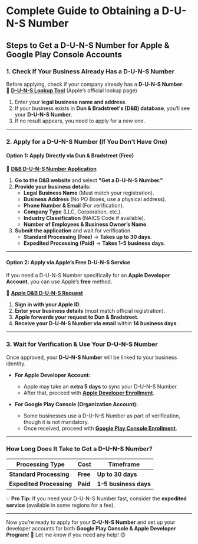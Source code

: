 # Complete Guide to Obtaining a D-U-N-S Number
## Steps to Get a D-U-N-S Number for Apple & Google Play Console Accounts

### 1. Check If Your Business Already Has a D-U-N-S Number
Before applying, check if your company already has a **D-U-N-S Number**:  
🔗 **[D-U-N-S Lookup Tool](https://developer.apple.com/help/account/enrollment/duns/)** (Apple’s official lookup page)  

1. Enter your **legal business name and address**.  
2. If your business exists in **Dun & Bradstreet's (D&B) database**, you’ll see your **D-U-N-S Number**.  
3. If no result appears, you need to apply for a new one.  

---

### 2. Apply for a D-U-N-S Number (If You Don’t Have One)
#### Option 1: Apply Directly via Dun & Bradstreet (Free)
🔗 **[D&B D-U-N-S Number Application](https://www.dnb.com/duns-number/get-a-duns.html)**  

1. **Go to the D&B website** and select **"Get a D-U-N-S Number."**  
2. **Provide your business details:**  
   - **Legal Business Name** (Must match your registration).  
   - **Business Address** (No PO Boxes, use a physical address).  
   - **Phone Number & Email** (For verification).  
   - **Company Type** (LLC, Corporation, etc.).  
   - **Industry Classification** (NAICS Code if available).  
   - **Number of Employees & Business Owner’s Name**.  
3. **Submit the application** and wait for verification.  
   - **Standard Processing (Free)** → **Takes up to 30 days**.  
   - **Expedited Processing (Paid)** → **Takes 1–5 business days**.  

---

#### Option 2: Apply via Apple’s Free D-U-N-S Service
If you need a D-U-N-S Number specifically for an **Apple Developer Account**, you can use Apple’s **free** method.  

🔗 **[Apple D&B D-U-N-S Request](https://developer.apple.com/help/account/enrollment/duns/)**  

1. **Sign in with your Apple ID**.  
2. **Enter your business details** (must match official registration).  
3. **Apple forwards your request to Dun & Bradstreet**.  
4. **Receive your D-U-N-S Number via email** within **14 business days**.  

---

### 3. Wait for Verification & Use Your D-U-N-S Number
Once approved, your **D-U-N-S Number** will be linked to your business identity.  

- **For Apple Developer Account:**  
  - Apple may take an **extra 5 days** to sync your D-U-N-S Number.  
  - After that, proceed with **[Apple Developer Enrollment](https://developer.apple.com/programs/)**.  

- **For Google Play Console (Organization Account):**  
  - Some businesses use a D-U-N-S Number as part of verification, though it is not mandatory.  
  - Once received, proceed with **[Google Play Console Enrollment](https://play.google.com/console/)**.  

---

### How Long Does It Take to Get a D-U-N-S Number?
| Processing Type | Cost | Timeframe |
|---------------|------|----------|
| **Standard Processing** | **Free** | **Up to 30 days** |
| **Expedited Processing** | **Paid** | **1–5 business days** |

💡 **Pro Tip:** If you need your D-U-N-S Number fast, consider the **expedited service** (available in some regions for a fee).  

---

Now you’re ready to apply for your **D-U-N-S Number** and set up your developer accounts for both **Google Play Console & Apple Developer Program**! 🚀 Let me know if you need any help! 😊
